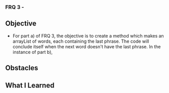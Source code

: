 ### FRQ 3 -
## Objective
- For part a) of FRQ 3, the objective is to create a method which makes an
arrayList of words, each containing the last phrase. The code will conclude itself
when the next word doesn't have the last phrase. In the instance of part b), 
## Obstacles
## What I Learned
